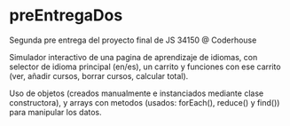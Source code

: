 # preEntregaDos

Segunda pre entrega del proyecto final de JS 34150 @ Coderhouse


Simulador interactivo de una pagina de aprendizaje de idiomas, con selector de idioma principal (en/es), un carrito y funciones con ese carrito (ver, añadir cursos, borrar cursos, calcular total).

Uso de objetos (creados manualmente e instanciados mediante clase constructora), y arrays con metodos (usados: forEach(), reduce() y find()) para manipular los datos.
